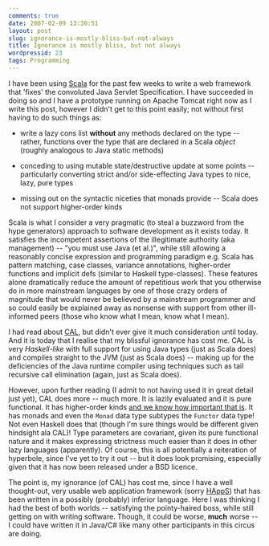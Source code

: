 ```yaml
---
comments: true
date: 2007-02-09 13:30:51
layout: post
slug: ignorance-is-mostly-bliss-but-not-always
title: Ignorance is mostly bliss, but not always
wordpressid: 23
tags: Programming
---
```


I have been using [Scala](http://www.scala-lang.org/) for the past few weeks to write a web framework that 'fixes' the convoluted Java Servlet Specification. I have succeeded in doing so and I have a prototype running on Apache Tomcat right now as I write this post, however I didn't get to this point easily; not without first having to do such things as:

* write a lazy cons list **without** any methods declared on the type -- rather, functions over the type that are declared in a Scala _object_ (roughly analogous to Java static methods)


* conceding to using mutable state/destructive update at some points -- particularly converting strict and/or side-effecting Java types to nice, lazy, pure types


* missing out on the syntactic niceties that monads provide -- Scala does not support higher-order kinds


Scala is what I consider a very pragmatic (to steal a buzzword from the hype generators) approach to software development as it exists today. It satisfies the incompetent assertions of the illegitimate authority (aka management) -- "you must use Java (et al.)", while still allowing a reasonably concise expression and programming paradigm e.g. Scala has pattern matching, case classes, variance annotations, higher-order functions and implicit defs (similar to Haskell type-classes). These features alone dramatically reduce the amount of repetitious work that you otherwise do in more mainstream languages by one of those crazy orders of magnitude that would never be believed by a mainstream programmer and so could easily be explained away as nonsense with support from other ill-informed peers (those who know what I mean, know what I mean).

I had read about [CAL](http://labs.businessobjects.com/cal/), but didn't ever give it much consideration until today. And it is today that I realise that my blissful ignorance has cost me. CAL is very _Haskell-like_ with full support for using Java types (just as Scala does) and compiles straight to the JVM (just as Scala does) -- making up for the deficiencies of the Java runtime compiler using techniques such as tail recursive call elimination (again, just as Scala does).

However, upon further reading (I admit to not having used it in great detail just yet), CAL does more -- much more. It is lazily evaluated and it is pure functional. It has higher-order kinds [and we know how important that is](http://blog.tmorris.net/strong-type-systems/). It has monads and even the `Monad` data type subtypes the `Functor` data type! Not even Haskell does that (though I'm sure things would be different given hindsight ala CAL)! Type parameters are covariant, given its pure functional nature and it makes expressing strictness much easier than it does in other lazy languages (apparently). Of course, this is all potentially a reiteration of hyperbole, since I've yet to try it out -- but it does look promising, especially given that it has now been released under a BSD licence.

The point is, my ignorance (of CAL) has cost me, since I have a well thought-out, very usable web application framework (sorry [HAppS](http://happs.org/)) that has been written in a possibly (probably) inferior language. Here I was thinking I had the best of both worlds -- satisfying the pointy-haired boss, while still getting on with writing software. Though, it could be worse, **much** worse -- I could have written it in Java/C# like many other participants in this circus are doing.
